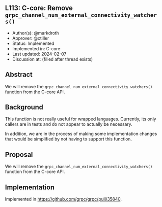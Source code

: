 L113: C-core: Remove `grpc_channel_num_external_connectivity_watchers()`
----
* Author(s): @markdroth
* Approver: @ctiller
* Status: Implemented
* Implemented in: C-core
* Last updated: 2024-02-07
* Discussion at: <google group thread> (filled after thread exists)

## Abstract

We will remove the `grpc_channel_num_external_connectivity_watchers()`
function from the C-core API.

## Background

This function is not really useful for wrapped languages.  Currently,
its only callers are in tests and do not appear to actually be
necessary.

In addition, we are in the process of making some implementation changes
that would be simplified by not having to support this function.

## Proposal

We will remove the `grpc_channel_num_external_connectivity_watchers()`
function from the C-core API.

## Implementation

Implemented in https://github.com/grpc/grpc/pull/35840.

